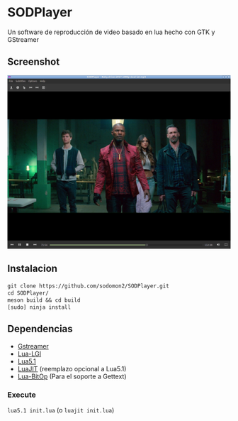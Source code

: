 # SODPlayer

Un software de reproducción de video basado en lua hecho con GTK y GStreamer

## Screenshot

![screenshot](data/images/screenshot6.png) 

## Instalacion

```
git clone https://github.com/sodomon2/SODPlayer.git
cd SODPlayer/
meson build && cd build
[sudo] ninja install
```

## Dependencias 

- [Gstreamer](https://gstreamer.freedesktop.org/download/)
- [Lua-LGI](https://github.com/pavouk/lgi)
- [Lua5.1](https://www.lua.org/download.html)
- [LuaJIT](https://luajit.org/download.html) (reemplazo opcional a Lua5.1)
- [Lua-BitOp](http://bitop.luajit.org/download.html) (Para el soporte a Gettext)

### Execute

`lua5.1 init.lua` (o `luajit init.lua`)
